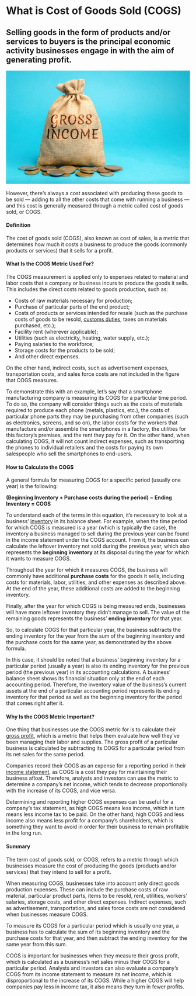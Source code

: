 # What is Cost of Goods Sold (COGS)

## Selling goods in the form of products and/or services to buyers is the principal economic activity businesses engage in with the aim of generating profit.

![Cost of goods sold](./img/gross-income-concept-profit-business-profits-payments-product-gdp-domestic-money-growth-finance_t20_wl4B3e.jpeg)

However, there’s always a cost associated with producing these goods to be sold — adding to all the other costs that come with running a business — and this cost is generally measured through a metric called cost of goods sold, or COGS.

#### Definition

The cost of goods sold (COGS), also known as cost of sales, is a metric that determines how much it costs a business to produce the goods (commonly products or services) that it sells for a profit.

#### What Is the COGS Metric Used For?

The COGS measurement is applied only to expenses related to material and labor costs that a company or business incurs to produce the goods it sells. This includes the direct costs related to goods production, such as:

* Costs of raw materials necessary for production;
* Purchase of particular parts of the end product;
* Costs of products or services intended for resale (such as the purchase costs of goods to be resold, [customs duties](https://economictimes.indiatimes.com/definition/customs-duty), taxes on materials purchased, etc.);
* Facility rent (wherever applicable);
* Utilities (such as electricity, heating, water supply, etc.);
* Paying salaries to the workforce;
* Storage costs for the products to be sold;
* And other direct expenses.

On the other hand, indirect costs, such as advertisement expenses, transportation costs, and sales force costs are not included in the figure that COGS measures.

To demonstrate this with an example, let’s say that a smartphone manufacturing company is measuring its COGS for a particular time period. To do so, the company will consider things such as the costs of materials required to produce each phone (metals, plastics, etc.), the costs of particular phone parts they may be purchasing from other companies (such as electronics, screens, and so on), the labor costs for the workers that manufacture and/or assemble the smartphones in a factory, the utilities for this factory’s premises, and the rent they pay for it. On the other hand, when calculating COGS, it will not count indirect expenses, such as transporting the phones to individual retailers and the costs for paying its own salespeople who sell the smartphones to end-users.

#### How to Calculate the COGS

A general formula for measuring COGS for a specific period (usually one year) is the following:

**(Beginning Inventory + Purchase costs during the period) − Ending Inventory = COGS**

To understand each of the terms in this equation, it’s necessary to look at a business’ [inventory](https://www.thebalancesmb.com/sorting-out-inventory-why-its-important-for-your-business-4041326) in its balance sheet. For example, when the time period for which COGS is measured is a year (which is typically the case), the inventory a business managed to sell during the previous year can be found in the income statement under the COGS account. From it, the business can calculate the leftover inventory not sold during the previous year, which also represents the **beginning inventory** at its disposal during the year for which it wants to measure COGS.

Throughout the year for which it measures COGS, the business will commonly have additional **purchase costs** for the goods it sells, including costs for materials, labor, utilities, and other expenses as described above. At the end of the year, these additional costs are added to the beginning inventory.

Finally, after the year for which COGS is being measured ends, businesses will have more leftover inventory they didn’t manage to sell. The value of the remaining goods represents the business’ **ending inventory** for that year.

So, to calculate COGS for that particular year, the business subtracts the ending inventory for the year from the sum of the beginning inventory and the purchase costs for the same year, as demonstrated by the above formula.

In this case, it should be noted that a business’ beginning inventory for a particular period (usually a year) is also its ending inventory for the previous period (the previous year) in its accounting calculations. A business’ balance sheet shows its financial situation only at the end of each accounting period. Therefore, the inventory value of the business’s current assets at the end of a particular accounting period represents its ending inventory for that period as well as the beginning inventory for the period that comes right after it.

#### Why Is the COGS Metric Important?

One thing that businesses use the COGS metric for is to calculate their [gross profit](https://www.accountingcoach.com/blog/what-is-gross-profit), which is a metric that helps them evaluate how well they’ve been managing their labor and supplies. The gross profit of a particular business is calculated by subtracting its COGS for a particular period from its net sales for the same period.

Companies record their COGS as an expense for a reporting period in their [income statement](https://bench.co/blog/accounting/income-statement/), as COGS is a cost they pay for maintaining their business afloat. Therefore, analysts and investors can use the metric to determine a company’s net income, which tends to decrease proportionally with the increase of its COGS, and vice versa.

Determining and reporting higher COGS expenses can be useful for a company’s tax statement, as high COGS means less income, which in turn means less income tax to be paid. On the other hand, high COGS and less income also means less profit for a company’s shareholders, which is something they want to avoid in order for their business to remain profitable in the long run.

#### Summary

The term cost of goods sold, or COGS, refers to a metric through which businesses measure the cost of producing the goods (products and/or services) that they intend to sell for a profit.

When measuring COGS, businesses take into account only direct goods production expenses. These can include the purchase costs of raw material, particular product parts, items to be resold, rent, utilities, workers’ salaries, storage costs, and other direct expenses. Indirect expenses, such as advertisement, transportation, and sales force costs are not considered when businesses measure COGS.

To measure its COGS for a particular period which is usually one year, a business has to calculate the sum of its beginning inventory and the purchase costs for that year, and then subtract the ending inventory for the same year from this sum.

COGS is important for businesses when they measure their gross profit, which is calculated as a business’s net sales minus their COGS for a particular period. Analysts and investors can also evaluate a company’s COGS from its income statement to measure its net income, which is disproportional to the increase of its COGS. While a higher COGS will help companies pay less in income tax, it also means they turn in fewer profits.